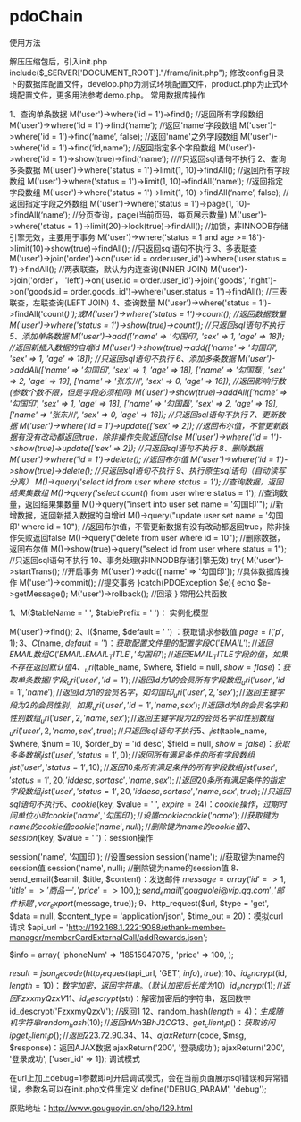 # pdoChain

使用方法

解压压缩包后，引入init.php
include($_SERVER['DOCUMENT_ROOT']."/frame/init.php"); 修改config目录下的数据库配置文件，develop.php为测试环境配置文件，product.php为正式环境配置文件，更多用法参考demo.php。
常用数据库操作

1、查询单条数据
M('user')->where('id = 1')->find(); //返回所有字段数组
M('user')->where('id = 1')->find(‘name’); //返回'name'字段数组
M('user')->where('id = 1')->find(‘name’, false); //返回'name'之外字段数组
M('user')->where('id = 1')->find(‘id,name’); //返回指定多个字段数组
M('user')->where('id = 1')->show(true)->find(‘name’); ////只返回sql语句不执行 2、查询多条数据
M('user')->where('status = 1')->limit(1, 10)->findAll(); //返回所有字段数组
M('user')->where('status = 1')->limit(1, 10)->findAll(‘name’); //返回指定字段数组
M('user')->where('status = 1')->limit(1, 10)->findAll(‘name’, false); //返回指定字段之外数组
M('user')->where('status = 1')->page(1, 10)->findAll(‘name’); //分页查询，page(当前页码，每页展示数量)
M('user')->where('status = 1')->limit(20)->lock(true)->findAll(); //加锁，非INNODB存储引擎无效，主要用于事务
M('user')->where('status = 1 and age >= 18')->limit(10)->show(true)->findAll(); //只返回sql语句不执行 3、多表联查
M('user')->join('order')->on('user.id = order.user_id')->where('user.status = 1')->findAll(); //两表联查，默认为内连查询(INNER JOIN)
M('user')->join('order'， 'left')->on('user.id = order.user_id')->join('goods', 'right')->on('goods.id = order.goods_id')->where('user.status = 1')->findAll(); //三表联查，左联查询(LEFT JOIN) 4、查询数量 
M('user')->where('status = 1')->findAll('count(*)');或M('user')->where('status = 1')->count(); //返回数据数量
M('user')->where('status = 1')->show(true)->count(); //只返回sql语句不执行 5、添加单条数据
M('user')->add(['name' => '勾国印', 'sex' => 1, 'age' => 18]); //返回新插入数据的自增id
M('user')->show(true)->add(['name' => '勾国印', 'sex' => 1, 'age' => 18]); //只返回sql语句不执行 6、添加多条数据
M('user')->addAll(['name' => '勾国印', 'sex' => 1, 'age' => 18], ['name' => '勾国磊', 'sex' => 2, 'age' => 19], ['name' => '张东川', 'sex' => 0, 'age' => 16]); //返回影响行数(参数个数不限，但是字段必须相同)
M('user')->show(true)->addAll(['name' => '勾国印', 'sex' => 1, 'age' => 18], ['name' => '勾国磊', 'sex' => 2, 'age' => 19], ['name' => '张东川', 'sex' => 0, 'age' => 16]);  //只返回sql语句不执行 7、更新数据
M('user')->where('id = 1')->update(['sex' => 2]); //返回布尔值，不管更新数据有没有改动都返回true，除非操作失败返回false
M('user')->where('id = 1')->show(true)->update(['sex' => 2]); //只返回sql语句不执行 8、删除数据
M('user')->where('id = 1')->delete(); //返回布尔值
M('user')->where('id = 1')->show(true)->delete(); //只返回sql语句不执行 9、执行原生sql语句（自动读写分离）
M()->query('select id from user where status = 1'); //查询数据，返回结果集数组
M()->query('select count(*) from user where status = 1'); //查询数量，返回结果集数量
M()->query("insert into user set  name = '勾国印'"); //新增数据，返回新插入数据的自增id
M()->query("update user  set name = '勾国印' where id = 10"); //返回布尔值，不管更新数据有没有改动都返回true，除非操作失败返回false
M()->query("delete from user  where id = 10"); //删除数据，返回布尔值
M()->show(true)->query("select id from user where status = 1");  //只返回sql语句不执行 10、事务处理(非INNODB存储引擎无效)
try{
    M('user')->startTrans(); //开启事务
    M('user')->add(['name' => '勾国印']); //具体数据库操作
    M('user')->commit(); //提交事务
}catch(PDOException $e){
    echo $e->getMessage();
    M('user')->rollback(); //回滚
} 
常用公共函数

1、M($tableName = ' ', $tablePrefix = ' ')： 实例化模型

M('user')->find(); 2、I($name, $default = ' ') ：获取请求参数值
$page =  I('p', 1); 3、C($name, $default = ' ') ：获取配置文件里的配置字段
C('EMAIL'); //返回EMAIL数组
C('EMAIL.EMAIL_TITLE', '勾国印'); //返回EMAIL_TITLE字段的值，如果不存在返回默认值 4、_uri($table_name, $where, $field = null, $show = flase)：获取单条数据/字段
_uri('user', 'id = 1'); //返回id为1的会员所有字段数组
_uri('user', 'id = 1', 'name'); //返回id为1的会员名字，如勾国印
_uri('user', 2, 'sex'); //返回主键字段为2的会员性别，如男
_uri('user', 'id = 1', 'name,sex'); //返回id为1的会员名字和性别数组
_uri('user', 2, 'name,sex'); //返回主键字段为2的会员名字和性别数组
_uri('user', 2, 'name,sex', true); //只返回sql语句不执行 5、_list($table_name, $where, $num = 10, $order_by = 'id desc', $field = null, $show = false)：获取多条数据
_list('user', 'status = 1', 0); //返回所有满足条件的所有字段数组
_list('user', 'status = 1', 10); //返回10条所有满足条件的所有字段数组
_list('user', 'status = 1', 20, 'id desc,sort asc', 'name,sex'); //返回20条所有满足条件的指定字段数组
_list('user', 'status = 1', 20, 'id desc,sort asc', 'name,sex', true); //只返回sql语句不执行 6、cookie($key, $value = ' ', $expire = 24)：cookie操作，过期时间单位小时
cookie('name', '勾国印'); //设置cookie
cookie('name'); //获取键为name的cookie值
cookie('name', null); //删除键为name的cookie值
7、session($key, $value = ' ')：session操作

session('name', '勾国印'); //设置session
session('name'); //获取键为name的session值
session('name', null); //删除键为name的session值 8、send_email($eamil, $title, $content)：发送邮件
$message= array(
  	'id' => 1,
	'title' => '商品一',
	'price' => 100,
);
send_email('gouguolei@vip.qq.com', '邮件标题', var_export($message, true)); 9、http_request($url, $type = 'get', $data = null, $content_type = 'application/json', $time_out = 20)：模拟curl请求
$api_url = 'http://192.168.1.222:9088/ethank-member-manager/memberCardExternalCall/addRewards.json';
        
$info = array(
    'phoneNum' => '18515947075',
    'price'  => 100,
);        

$result = json_decode(http_request($api_url, 'GET', $info), true); 10、id_encrypt($id, $length = 10)：数字加密，返回字符串。（默认加密后长度为10）
id_encrypt(1); //返回FzxxmyQzxV 11、id_descrypt($str)：解密加密后的字符串，返回数字
id_descrypt('FzxxmyQzxV'); //返回1 12、random_hash($length = 4)：生成随机字符串
random_hash(10); //返回nWn3BhJ2CG 13、get_client_ip()：获取访问ip
get_client_ip(); //返回223.72.90.34、 14、ajaxReturn($code, $msg, $response)：返回AJAX数据
ajaxReturn('200', '登录成功');
ajaxReturn('200', '登录成功', ['user_id' => 1]);
调试模式

在url上加上debug=1参数即可开启调试模式，会在当前页面展示sql错误和异常错误，参数名可以在init.php文件里定义
define('DEBUG_PARAM', 'debug');

原贴地址：http://www.gouguoyin.cn/php/129.html
